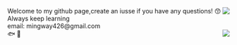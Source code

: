 <img align="right" src="https://github-readme-stats.vercel.app/api?username=mingway426&show_icons=true&icon_color=CE1D2D&text_color=ffffff&bg_color=000000&hide_title=false" />
Welcome to my github page,create an iusse if you have any questions! 😙
<br>Always keep learning<br>
email: mingway426@gmail.com<br>
🐟 🎣






<img align="right" src="https://github-readme-stats.vercel.app/api/top-langs/?username=mingway426&text_color=ffffff&bg_color=000000&layout=compact" />
